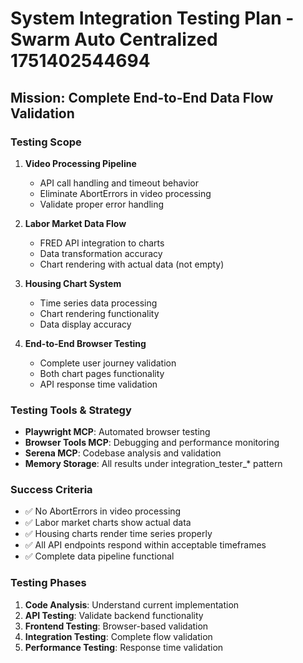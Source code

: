 # System Integration Testing Plan - Swarm Auto Centralized 1751402544694

## Mission: Complete End-to-End Data Flow Validation

### Testing Scope
1. **Video Processing Pipeline**
   - API call handling and timeout behavior
   - Eliminate AbortErrors in video processing
   - Validate proper error handling

2. **Labor Market Data Flow**
   - FRED API integration to charts
   - Data transformation accuracy
   - Chart rendering with actual data (not empty)

3. **Housing Chart System**
   - Time series data processing
   - Chart rendering functionality
   - Data display accuracy

4. **End-to-End Browser Testing**
   - Complete user journey validation
   - Both chart pages functionality
   - API response time validation

### Testing Tools & Strategy
- **Playwright MCP**: Automated browser testing
- **Browser Tools MCP**: Debugging and performance monitoring
- **Serena MCP**: Codebase analysis and validation
- **Memory Storage**: All results under integration_tester_* pattern

### Success Criteria
- ✅ No AbortErrors in video processing
- ✅ Labor market charts show actual data
- ✅ Housing charts render time series properly
- ✅ All API endpoints respond within acceptable timeframes
- ✅ Complete data pipeline functional

### Testing Phases
1. **Code Analysis**: Understand current implementation
2. **API Testing**: Validate backend functionality
3. **Frontend Testing**: Browser-based validation
4. **Integration Testing**: Complete flow validation
5. **Performance Testing**: Response time validation